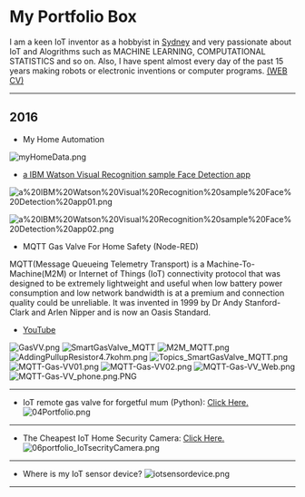 # My Portfolio Box

I am a keen IoT inventor as a hobbyist in <a href="http://leehaesung.eu-gb.mybluemix.net/IoTDeviceLocation">Sydney</a> and very passionate about IoT and Alogrithms such as MACHINE LEARNING, COMPUTATIONAL STATISTICS and so on. Also, I have spent almost every day of the past 15 years making robots or electronic inventions or computer programs. <a href="http://leehaesung.eu-gb.mybluemix.net/mycv">(WEB CV)</a>

***

## 2016 
* My Home Automation

![myHomeData.png](https://github.com/leehaesung/01-PortfolioBox/blob/master/01_ImageBox/myHomeData.png)

* [a IBM Watson Visual Recognition sample Face Detection app](http://leehaesung.eu-gb.mybluemix.net/people)

![a%20IBM%20Watson%20Visual%20Recognition%20sample%20Face%20Detection%20app01.png](https://github.com/leehaesung/01-PortfolioBox/blob/master/01_ImageBox/a%20IBM%20Watson%20Visual%20Recognition%20sample%20Face%20Detection%20app01.png)

![a%20IBM%20Watson%20Visual%20Recognition%20sample%20Face%20Detection%20app02.png](https://github.com/leehaesung/01-PortfolioBox/blob/master/01_ImageBox/a%20IBM%20Watson%20Visual%20Recognition%20sample%20Face%20Detection%20app02.png)


* MQTT Gas Valve For Home Safety (Node-RED)

MQTT(Message Queueing Telemetry Transport) is a Machine-To-Machine(M2M) or Internet of Things (IoT) connectivity protocol that was designed to be extremely lightweight and useful when low battery power consumption and low network bandwidth is at a premium and connection quality could be unreliable. It was invented in 1999 by Dr Andy Stanford-Clark and Arlen Nipper and is now an Oasis Standard.

* [YouTube](https://www.youtube.com/watch?v=g9SXgaBl3sw)

![GasVV.png](https://github.com/leehaesung/01-PortfolioBox/blob/master/01_ImageBox/GasVV.png)
![SmartGasValve_MQTT](https://github.com/leehaesung/01-PortfolioBox/blob/master/01_ImageBox/SmartGasValve_MQTT.png)
![M2M_MQTT.png](https://github.com/leehaesung/01-PortfolioBox/blob/master/01_ImageBox/M2M_MQTT.png)
![AddingPullupResistor4.7kohm.png](https://github.com/leehaesung/01-PortfolioBox/blob/master/01_ImageBox/AddingPullupResistor4.7kohm.png)
![Topics_SmartGasValve_MQTT.png](https://github.com/leehaesung/01-PortfolioBox/blob/master/01_ImageBox/Topics_SmartGasValve_MQTT.png)
![MQTT-Gas-VV01.png](https://github.com/leehaesung/01-PortfolioBox/blob/master/01_ImageBox/MQTT-Gas-VV01.png)
![MQTT-Gas-VV02.png](https://github.com/leehaesung/01-PortfolioBox/blob/master/01_ImageBox/MQTT-Gas-VV02.png)
![MQTT-Gas-VV_Web.png](https://github.com/leehaesung/01-PortfolioBox/blob/master/01_ImageBox/MQTT-Gas-VV_Web.png)
![MQTT-Gas-VV_phone.png.PNG](https://github.com/leehaesung/01-PortfolioBox/blob/master/01_ImageBox/MQTT-Gas-VV_phone.png.PNG)


***

* IoT remote gas valve for forgetful mum (Python): [Click Here.](https://github.com/leehaesung/01-PortfolioBox/blob/master/IoTGasValve.md)
![04Portfolio.png](https://github.com/leehaesung/01-PortfolioBox/blob/master/01_ImageBox/04Portfolio.png)

***

* The Cheapest IoT Home Security Camera: [Click Here.](https://github.com/leehaesung/01-PortfolioBox/blob/master/IoTHomeSecurityCamera.md)
![06portfolio_IoTsecrityCamera.png](https://github.com/leehaesung/01-PortfolioBox/blob/master/01_ImageBox/06portfolio_IoTsecrityCamera.png)

***

* Where is my IoT sensor device?
![iotsensordevice.png](https://github.com/leehaesung/01-PortfolioBox/blob/master/01_ImageBox/iotsensordevice.png)

***

